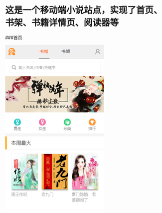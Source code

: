 
# 这是一个移动端小说站点，实现了首页、书架、书籍详情页、阅读器等

###首页

![首页](https://github.com/YiQuanDaShi/fiction-web/blob/master/static/img/%E9%A6%96%E9%A1%B5.PNG)
